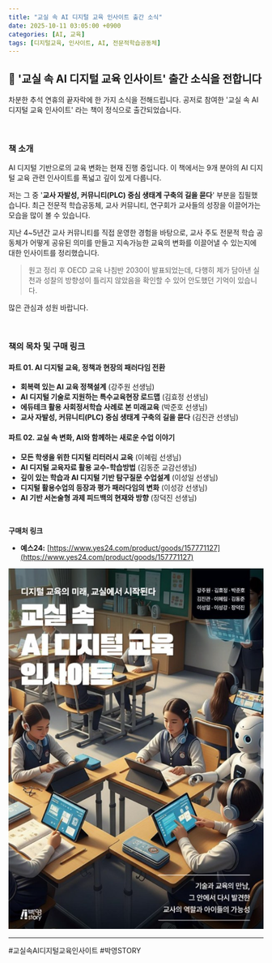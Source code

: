 ```yaml
---
title: "교실 속 AI 디지털 교육 인사이트 출간 소식"
date: 2025-10-11 03:05:00 +0900
categories: [AI, 교육]
tags: [디지털교육, 인사이트, AI, 전문적학습공동체]
---
```


## 📖 '교실 속 AI 디지털 교육 인사이트' 출간 소식을 전합니다

차분한 추석 연휴의 끝자락에 한 가지 소식을 전해드립니다.
공저로 참여한 '교실 속 AI 디지털 교육 인사이트' 라는 책이 정식으로 출간되었습니다.

<br>

### 책 소개

AI 디지털 기반으로의 교육 변화는 현재 진행 중입니다. 이 책에서는 9개 분야의 AI 디지털 교육 관련 인사이트를 폭넓고 깊이 있게 다룹니다.

저는 그 중 '**교사 자발성, 커뮤니티(PLC) 중심 생태계 구축의 길을 묻다**' 부분을 집필했습니다. 최근 전문적 학습공동체, 교사 커뮤니티, 연구회가 교사들의 성장을 이끌어가는 모습을 많이 볼 수 있습니다.

지난 4~5년간 교사 커뮤니티를 직접 운영한 경험을 바탕으로, 교사 주도 전문적 학습 공동체가 어떻게 공유된 의미를 만들고 지속가능한 교육의 변화를 이끌어낼 수 있는지에 대한 인사이트를 정리했습니다.

> 원고 정리 후 OECD 교육 나침반 2030이 발표되었는데, 다행히 제가 담아낸 실천과 성찰의 방향성이 틀리지 않았음을 확인할 수 있어 안도했던 기억이 있습니다.

많은 관심과 성원 바랍니다.

<br>

### 책의 목차 및 구매 링크

#### 파트 01. AI 디지털 교육, 정책과 현장의 패러다임 전환
- **회복력 있는 AI 교육 정책설계** (강주원 선생님)
- **AI 디지털 기술로 지원하는 특수교육현장 로드맵** (김효정 선생님)
- **에듀테크 활용 사회정서학습 사례로 본 미래교육** (박준호 선생님)
- **교사 자발성, 커뮤니티(PLC) 중심 생태계 구축의 길을 묻다** (김진관 선생님)

#### 파트 02. 교실 속 변화, AI와 함께하는 새로운 수업 이야기
- **모든 학생을 위한 디지털 리터러시 교육** (이혜림 선생님)
- **AI 디지털 교육자료 활용 교수-학습방법** (김동준 교감선생님)
- **깊이 있는 학습과 AI 디지털 기반 탐구질문 수업설계** (이성일 선생님)
- **디지털 활용수업의 등장과 평가 패러다임의 변화** (이성강 선생님)
- **AI 기반 서논술형 과제 피드백의 현재와 방향** (장덕진 선생님)

<br>

**구매처 링크**
- **예스24:** [https://www.yes24.com/product/goods/157771127](https://www.yes24.com/product/goods/157771127)

![이미지](/assets/AI-Digital-Insight.png)

---

#교실속AI디지털교육인사이트 #박영STORY
